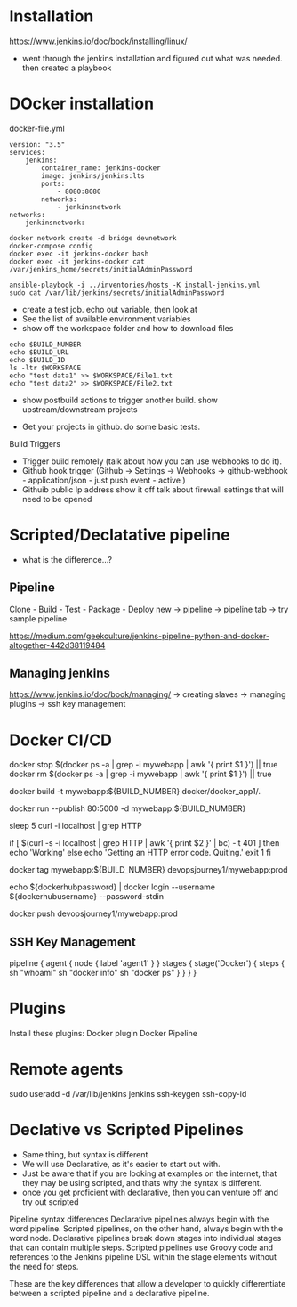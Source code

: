 
# Installation
https://www.jenkins.io/doc/book/installing/linux/
- went through the jenkins installation and figured out what was needed. then created a playbook


# DOcker installation

docker-file.yml
```
version: "3.5"
services:
    jenkins:
        container_name: jenkins-docker
        image: jenkins/jenkins:lts
        ports:
            - 8080:8080
        networks:
            - jenkinsnetwork
networks:
    jenkinsnetwork:
```

```
docker network create -d bridge devnetwork
docker-compose config
docker exec -it jenkins-docker bash
docker exec -it jenkins-docker cat /var/jenkins_home/secrets/initialAdminPassword
```


```
ansible-playbook -i ../inventories/hosts -K install-jenkins.yml
sudo cat /var/lib/jenkins/secrets/initialAdminPassword
```

- create a test job. echo out variable, then look at
- See the list of available environment variables
- show off the workspace folder and how to download files
```
echo $BUILD_NUMBER
echo $BUILD_URL
echo $BUILD_ID
ls -ltr $WORKSPACE
echo "test data1" >> $WORKSPACE/File1.txt
echo "test data2" >> $WORKSPACE/File2.txt

```

- show postbuild actions to trigger another build. show upstream/downstream projects


- Get your projects in github. do some basic tests.


Build Triggers
- Trigger build remotely (talk about how you can use webhooks to do it).
- Github hook trigger (Github -> Settings -> Webhooks -> github-webhook - application/json - just push event - active )
- Githuib public Ip address show it off talk about firewall settings that will need to be opened


# Scripted/Declatative pipeline
- what is the difference...?

## Pipeline
Clone - Build - Test - Package - Deploy
new -> pipeline -> pipeline tab -> try sample pipeline

https://medium.com/geekculture/jenkins-pipeline-python-and-docker-altogether-442d38119484

## Managing jenkins
https://www.jenkins.io/doc/book/managing/
-> creating slaves
-> managing plugins
-> ssh key management



# Docker CI/CD


docker stop $(docker ps -a | grep -i mywebapp | awk '{ print $1 }') || true
docker rm $(docker ps -a | grep -i mywebapp | awk '{ print $1 }') || true

docker build -t mywebapp:${BUILD_NUMBER} docker/docker_app1/.

docker run --publish 80:5000 -d mywebapp:${BUILD_NUMBER}

sleep 5
curl -i localhost | grep HTTP 


if [ $(curl -s -i localhost | grep HTTP | awk '{ print $2 }' | bc) -lt 401 ]
then
  echo 'Working'
else
  echo 'Getting an HTTP error code. Quiting.'
  exit 1
fi


docker tag mywebapp:${BUILD_NUMBER} devopsjourney1/mywebapp:prod

echo ${dockerhubpassword} | docker login --username ${dockerhubusername} --password-stdin

docker push devopsjourney1/mywebapp:prod


## SSH Key Management
pipeline {
    agent {
        node {
            label 'agent1'
        }
    }
    stages {
        stage('Docker') {
            steps {
                sh "whoami"
                sh "docker info"
                sh "docker ps"
            }
        }
    }
}

# Plugins
Install these plugins:
Docker plugin
Docker Pipeline


# Remote agents
sudo useradd -d /var/lib/jenkins jenkins
ssh-keygen
ssh-copy-id


# Declative vs Scripted Pipelines
- Same thing, but syntax is different
- We will use Declarative, as it's easier to start out with.
- Just be aware that if you are looking at examples on the internet, that they may be using scripted, and thats why the syntax is different.
- once you get proficient with declarative, then you can venture off and try out scripted


Pipeline syntax differences
Declarative pipelines always begin with the word pipeline. Scripted pipelines, on the other hand, always begin with the word node. Declarative pipelines break down stages into individual stages that can contain multiple steps. Scripted pipelines use Groovy code and references to the Jenkins pipeline DSL within the stage elements without the need for steps.

These are the key differences that allow a developer to quickly differentiate between a scripted pipeline and a declarative pipeline.